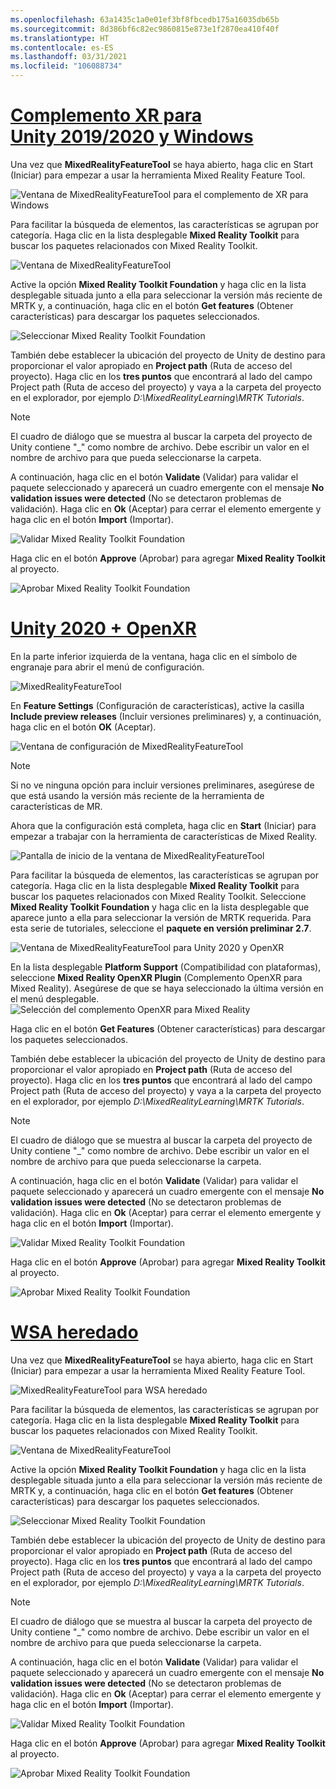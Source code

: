 ```yaml
---
ms.openlocfilehash: 63a1435c1a0e01ef3bf8fbcedb175a16035db65b
ms.sourcegitcommit: 8d386bf6c82ec9860815e873e1f2870ea410f40f
ms.translationtype: HT
ms.contentlocale: es-ES
ms.lasthandoff: 03/31/2021
ms.locfileid: "106088734"
---
```

# <a name="unity-20192020--windows-xr-plugin"></a>[Complemento XR para Unity 2019/2020 y Windows](#tab/winxr)

Una vez que **MixedRealityFeatureTool** se haya abierto, haga clic en Start (Iniciar) para empezar a usar la herramienta Mixed Reality Feature Tool.

![Ventana de MixedRealityFeatureTool para el complemento de XR para Windows](../images/mr-learning-base/base-02-section4-step1-2.png)

Para facilitar la búsqueda de elementos, las características se agrupan por categoría. Haga clic en la lista desplegable **Mixed Reality Toolkit** para buscar los paquetes relacionados con Mixed Reality Toolkit.

![Ventana de MixedRealityFeatureTool](../images/mr-learning-base/base-02-section4-step1-3.png)

Active la opción **Mixed Reality Toolkit Foundation** y haga clic en la lista desplegable situada junto a ella para seleccionar la versión más reciente de MRTK y, a continuación, haga clic en el botón **Get features** (Obtener características) para descargar los paquetes seleccionados.

![Seleccionar Mixed Reality Toolkit Foundation](../images/mr-learning-base/base-02-section4-step1-4.png)


También debe establecer la ubicación del proyecto de Unity de destino para proporcionar el valor apropiado en **Project path** (Ruta de acceso del proyecto). Haga clic en los **tres puntos** que encontrará al lado del campo Project path (Ruta de acceso del proyecto) y vaya a la carpeta del proyecto en el explorador, por ejemplo _D:\MixedRealityLearning\MRTK Tutorials_.

> [!NOTE]
> El cuadro de diálogo que se muestra al buscar la carpeta del proyecto de Unity contiene "_" como nombre de archivo. Debe escribir un valor en el nombre de archivo para que pueda seleccionarse la carpeta.

A continuación, haga clic en el botón **Validate** (Validar) para validar el paquete seleccionado y aparecerá un cuadro emergente con el mensaje **No validation issues were detected** (No se detectaron problemas de validación). Haga clic en **Ok** (Aceptar) para cerrar el elemento emergente y haga clic en el botón **Import** (Importar).

![Validar Mixed Reality Toolkit Foundation](../images/mr-learning-base/base-02-section4-step1-5.png)

Haga clic en el botón **Approve** (Aprobar) para agregar **Mixed Reality Toolkit** al proyecto.

![Aprobar Mixed Reality Toolkit Foundation](../images/mr-learning-base/base-02-section4-step1-6.png)

# <a name="unity-2020--openxr"></a>[Unity 2020 + OpenXR](#tab/openxr)
En la parte inferior izquierda de la ventana, haga clic en el símbolo de engranaje para abrir el menú de configuración.

![MixedRealityFeatureTool](../images/mr-learning-base/base-02-section4-step1-2.png)

En **Feature Settings** (Configuración de características), active la casilla **Include preview releases** (Incluir versiones preliminares) y, a continuación, haga clic en el botón **OK** (Aceptar).

![Ventana de configuración de MixedRealityFeatureTool](../images/mrft-settings.png)

> [!NOTE]
>Si no ve ninguna opción para incluir versiones preliminares, asegúrese de que está usando la versión más reciente de la herramienta de características de MR.

Ahora que la configuración está completa, haga clic en **Start** (Iniciar) para empezar a trabajar con la herramienta de características de Mixed Reality.

![Pantalla de inicio de la ventana de MixedRealityFeatureTool](../images/mr-learning-base/base-02-section4-step1-2.png)

Para facilitar la búsqueda de elementos, las características se agrupan por categoría. Haga clic en la lista desplegable **Mixed Reality Toolkit** para buscar los paquetes relacionados con Mixed Reality Toolkit.
Seleccione **Mixed Reality Toolkit Foundation** y haga clic en la lista desplegable que aparece junto a ella para seleccionar la versión de MRTK requerida. Para esta serie de tutoriales, seleccione el **paquete en versión preliminar 2.7**.

![Ventana de MixedRealityFeatureTool para Unity 2020 y OpenXR](../images/mrft-mrtk.png)

En la lista desplegable **Platform Support** (Compatibilidad con plataformas), seleccione **Mixed Reality OpenXR Plugin** (Complemento OpenXR para Mixed Reality). Asegúrese de que se haya seleccionado la última versión en el menú desplegable.
![Selección del complemento OpenXR para Mixed Reality](../images/mrft-openxr.png)

Haga clic en el botón **Get Features** (Obtener características) para descargar los paquetes seleccionados.

También debe establecer la ubicación del proyecto de Unity de destino para proporcionar el valor apropiado en **Project path** (Ruta de acceso del proyecto). Haga clic en los **tres puntos** que encontrará al lado del campo Project path (Ruta de acceso del proyecto) y vaya a la carpeta del proyecto en el explorador, por ejemplo _D:\MixedRealityLearning\MRTK Tutorials_.

> [!NOTE]
> El cuadro de diálogo que se muestra al buscar la carpeta del proyecto de Unity contiene "_" como nombre de archivo. Debe escribir un valor en el nombre de archivo para que pueda seleccionarse la carpeta.

A continuación, haga clic en el botón **Validate** (Validar) para validar el paquete seleccionado y aparecerá un cuadro emergente con el mensaje **No validation issues were detected** (No se detectaron problemas de validación). Haga clic en **Ok** (Aceptar) para cerrar el elemento emergente y haga clic en el botón **Import** (Importar).

![Validar Mixed Reality Toolkit Foundation](../images/mrft-openxr-validate2.png)

Haga clic en el botón **Approve** (Aprobar) para agregar **Mixed Reality Toolkit** al proyecto.

![Aprobar Mixed Reality Toolkit Foundation](../images/mrft-openxr-import.png)

# <a name="legacy-wsa"></a>[WSA heredado](#tab/wsa)
Una vez que **MixedRealityFeatureTool** se haya abierto, haga clic en Start (Iniciar) para empezar a usar la herramienta Mixed Reality Feature Tool.

![MixedRealityFeatureTool para WSA heredado](../images/mr-learning-base/base-02-section4-step1-2.png)

Para facilitar la búsqueda de elementos, las características se agrupan por categoría. Haga clic en la lista desplegable **Mixed Reality Toolkit** para buscar los paquetes relacionados con Mixed Reality Toolkit.

![Ventana de MixedRealityFeatureTool](../images/mr-learning-base/base-02-section4-step1-3.png)

Active la opción **Mixed Reality Toolkit Foundation** y haga clic en la lista desplegable situada junto a ella para seleccionar la versión más reciente de MRTK y, a continuación, haga clic en el botón **Get features** (Obtener características) para descargar los paquetes seleccionados.

![Seleccionar Mixed Reality Toolkit Foundation](../images/mr-learning-base/base-02-section4-step1-4.png)

También debe establecer la ubicación del proyecto de Unity de destino para proporcionar el valor apropiado en **Project path** (Ruta de acceso del proyecto). Haga clic en los **tres puntos** que encontrará al lado del campo Project path (Ruta de acceso del proyecto) y vaya a la carpeta del proyecto en el explorador, por ejemplo _D:\MixedRealityLearning\MRTK Tutorials_.

> [!NOTE]
> El cuadro de diálogo que se muestra al buscar la carpeta del proyecto de Unity contiene "_" como nombre de archivo. Debe escribir un valor en el nombre de archivo para que pueda seleccionarse la carpeta.

A continuación, haga clic en el botón **Validate** (Validar) para validar el paquete seleccionado y aparecerá un cuadro emergente con el mensaje **No validation issues were detected** (No se detectaron problemas de validación). Haga clic en **Ok** (Aceptar) para cerrar el elemento emergente y haga clic en el botón **Import** (Importar).

![Validar Mixed Reality Toolkit Foundation](../images/mr-learning-base/base-02-section4-step1-5.png)

Haga clic en el botón **Approve** (Aprobar) para agregar **Mixed Reality Toolkit** al proyecto.

![Aprobar Mixed Reality Toolkit Foundation](../images/mr-learning-base/base-02-section4-step1-6.png)

